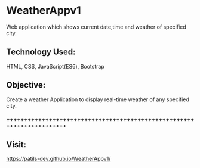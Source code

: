 # WeatherAppv1
Web application which shows current date,time and weather of specified city.
## Technology Used:
HTML, CSS, JavaScript(ES6), Bootstrap
## Objective:
Create a weather Application to display real-time weather of any specified city.
#### ++++++++++++++++++++++++++++++++++++++++++++++++++++++++++++++++++++++
## Visit:
https://patils-dev.github.io/WeatherAppv1/
